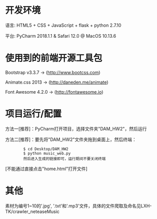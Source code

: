 # 开发环境
  语言: HTML5 + CSS + JavaScript + flask + python 2.7.10
  
  平台: PyCharm 2018.1.1 & Safari 12.0 @ MacOS 10.13.6

# 使用到的前端开源工具包
  Bootstrap v3.3.7 -> (http://www.bootcss.com)
  
  Animate.css 2013 -> (http://daneden.me/animate)
  
  Font Awesome 4.2.0 -> (http://fontawesome.io)

# 项目运行/配置
  方法一[推荐]：PyCharm打开项目，选择文件夹"DAM_HW2"，然后运行
  
  方法二[推荐]：要先将"DAM_HW2"文件夹拖到桌面上，然后终端：
  
			$ cd Desktop/DAM_HW2
			$ python music_web.py
			然后进入生成的链接即可，运行期间不要关闭终端
  [不能通过直接点击"home.html"打开文件]

# 其他
  素材为编号1~10的'.jpg', '.txt'和'.mp3'文件，具体的文件爬取及命名见LXH-TK/crawler_neteaseMusic
  
